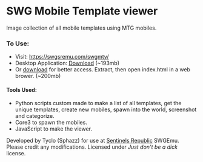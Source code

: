 # SWG Mobile Template viewer

Image collection of all mobile templates using MTG mobiles.

### To Use:
- Visit: https://swgsremu.com/swgmtv/
- Desktop Application: [Download](https://mega.nz/#!qLZ2kaQR!65rHPE321t-7SjZk6OazCep7uDhyK4g2ZaBkH6XVs1Q) (~193mb)
- Or [download](https://github.com/Sphazz/swgmtv/archive/master.zip) for better access. Extract, then open index.html in a web brower. (~200mb)

#### Tools Used:
- Python scripts custom made to make a list of all templates, get the unique templates, create new mobiles, spawn into the world, screenshot and categorize.
- Core3 to spawn the mobiles.
- JavaScript to make the viewer.

Developed by Tyclo (Sphazz) for use at [Sentinels Republic](https://swgsremu.com/) SWGEmu. Please credit any modifications. Licensed under *Just don't be a dick* license.
